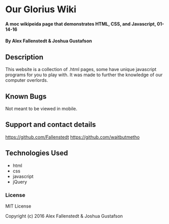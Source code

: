 
# Our Glorius Wiki

#### A moc wikipeida page that demonstrates HTML, CSS, and Javascript, 01-14-16

#### By Alex Fallenstedt & Joshua Gustafson

## Description

This website is a collection of .html pages, some have unique javascript programs for you to play with. It was made to further the knowledge of our computer overlords.


## Known Bugs

Not meant to be viewed in mobile.

## Support and contact details

https://github.com/Fallenstedt
https://github.com/waitbutmetho

## Technologies Used

* html
* css
* javascript
* jQuery

### License

MIT License

Copyright (c) 2016 Alex Fallenstedt & Joshua Gustafson
